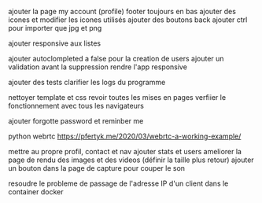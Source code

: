 ajouter la page my account (profile)
footer toujours en bas
ajouter des icones et modifier les icones utilisés
ajouter des boutons back
ajouter ctrl pour importer que jpg et png

ajouter responsive aux listes

ajouter autoclompleted a false pour la creation de users
ajouter un validation avant la suppression
rendre l'app responsive

ajouter des tests
clarifier les logs du programme


nettoyer template et css
revoir toutes les mises en pages
verfiier le fonctionnement avec tous les navigateurs

ajouter forgotte password et reminber me




python webrtc https://pfertyk.me/2020/03/webrtc-a-working-example/





mettre au propre profil, contact et nav
ajouter stats et users
ameliorer la page de rendu des images et des videos (définir la taille plus retour)
ajouter un bouton dans la page de capture pour couper le son



resoudre le probleme de passage de l'adresse IP d'un client dans le container docker


